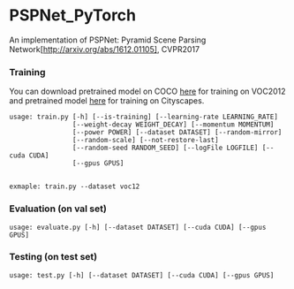# PSPNet_PyTorch
An implementation of PSPNet: Pyramid Scene Parsing Network[http://arxiv.org/abs/1612.01105], CVPR2017

### Training

You can download pretrained model on COCO [here](https://pan.baidu.com/s/1iLGtw1byy0rIIZJ5MHrpOg) for training on VOC2012 and pretrained model  [here](https://pan.baidu.com/s/1vTdzYcTnfJ2XT2996JZedg) for training on Cityscapes.

```
usage: train.py [-h] [--is-training] [--learning-rate LEARNING_RATE]
                [--weight-decay WEIGHT_DECAY] [--momentum MOMENTUM]
                [--power POWER] [--dataset DATASET] [--random-mirror]
                [--random-scale] [--not-restore-last]
                [--random-seed RANDOM_SEED] [--logFile LOGFILE] [--cuda CUDA]
                [--gpus GPUS]


exmaple: train.py --dataset voc12
```
### Evaluation (on val set)

```
usage: evaluate.py [-h] [--dataset DATASET] [--cuda CUDA] [--gpus GPUS]

```

### Testing (on test set)
```
usage: test.py [-h] [--dataset DATASET] [--cuda CUDA] [--gpus GPUS]
```
